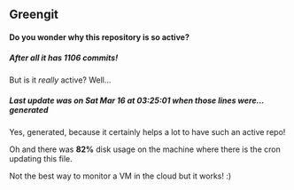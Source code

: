## Greengit

#### Do you wonder why this repository is so active?

##### After all it has 1106 commits!

But is it *really* active? Well...

##### Last update was on Sat Mar 16 at 03:25:01 when those lines were... generated

Yes, generated, because it certainly helps a lot to have such an active repo!

Oh and there was **82%** disk usage on the machine
where there is the cron updating this file.

Not the best way to monitor a VM in the cloud but it works! :)
